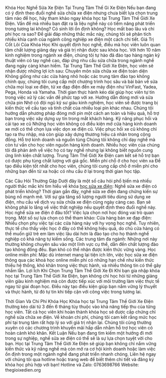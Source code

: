 Khóa Học Nghề Sửa Xe Điện Tại Trung Tâm Thế Gi Xe Điện
Nếu bạn đang có ý định theo đuổi nghề sửa chữa xe điện nhưng chưa biết lựa chọn trung tâm nào để học, hãy tham khảo ngay khóa học tại Trung Tâm Thế Giới Xe Điện. Vấn đề mà nhiều bạn đặt ra là liệu nghề này có tiềm năng phát triển trong tương lai không? Có sinh lời ổn định không? Học mất bao lâu và chi phí học ra sao? Để giải đáp những thắc mắc này, chúng tôi sẽ phân tích nhiều khía cạnh của ngành công nghiệp xe điện một cách chi tiết.
Giá Trị Cốt Lõi Của Khóa Học
Khi quyết định học nghề, điều mà học viên luôn quan tâm chất lượng giảng dạy và giá trị nhận được sau khóa học. Với hơn 10 năm kinh nghiệm trong ngành xe điện, chúng tôi tự hào đã đào tạo hàng ngàn kỹ thuật viên có tay nghề cao, đáp ứng nhu cầu sửa chữa trong ngành nghề đang ngày càng khan hiếm. Tại Trung Tâm Thế Giới Xe Điện, học viên sẽ nhận được những lợi ích sau:
Chuyên môn sửa chữa xe điện toàn diện
Không giống như các cửa hàng nhỏ hoặc các trung tâm đào tạo không chính quy, chúng tôi cung cấp một chương trình học sâu và bài bản về sửa chữa mọi loại xe điện, từ xe đạp điện đến xe máy điện như VinFast, Yadea, Pega, Honda và Yamaha. Thời gian thực hành kéo dài giúp học viên tự tin trong việc xử lý các vấn đề phức tạp với xe.
Hướng dẫn đóng mới và sửa chữa pin
Nhờ có đội ngũ kỹ sư giàu kinh nghiệm, học viên sẽ được trang bị kiến thức về cấu tạo và tính chất của nhiều loại pin khác nhau. Chúng tôi hướng dẫn phương pháp đóng mới pin một cách an toàn và hiệu quả, hỗ trợ bạn trong việc xây dựng uy tín trong mắt khách hàng.
Kỹ năng phục hồi và cải tạo xe cũ
Những học viên không có điều kiện mở cửa hàng kinh doanh xe mới có thể chọn lựa việc dọn xe điện cũ. Việc phục hồi xe cũ không chỉ tạo ra thu nhập, mà còn giúp xây dựng thương hiệu cá nhân trong cộng đồng.
Hỗ trợ kinh doanh và nguồn tùng
Chúng tôi không chỉ dạy nghề mà còn tư vấn cho học viên nguồn hàng kinh doanh. Nhiều học viên của chúng tôi đã phản ánh về việc họ có tay nghề nhưng lại không biết nguồn cung ứng linh kiện chất lượng. Trung Tâm Thế Giới Xe Điện cam kết sẽ hỗ trợ bạn có được phụ tùng chất lượng với giá gốc.
Miễn phí chỗ ở cho học viên xa
Để tạo điều kiện tốt nhất cho học viên, chúng tôi cung cấp chỗ ở miễn phí cho những bạn đến từ xa hoặc có nhu cầu ở lại trong thời gian học tập.

Các Câu Hỏi Thường Gặp
Dưới đây là một số câu hỏi phổ biến mà nhiều người thắc mắc khi tìm hiểu về khóa [học sửa xe điện](https://thegioixechaydien.net/hoc-nghe-sua-xe-dap-dien):
Nghề sửa xe điện có phát triển không?
Thời gian gần đây, nghề sửa xe điện đang chứng kiến sự bùng nổ mạnh mẽ. Với sự gia tăng số lượng người tiêu dùng sử dụng xe điện, nhu cầu về dịch vụ sửa chữa xe điện cũng ngày càng cao. Bạn sẽ không phải lo lắng về việc thất nghiệp nếu quyết định theo đuổi nghề này.
Học nghề sửa xe điện ở đâu tốt?
Việc lựa chọn nơi học đóng vai trò quan trọng. Một số sự lựa chọn có thể tham khảo:
Cửa hàng bán xe đạp điện: Nhiều chọn phụ việc tại các cửa hàng này với hy vọng học nghề. Tuy nhiên, thực tế cho thấy việc học ở đây có thể không hiệu quả, do chủ cửa hàng có thể muốn giữ trẻ em làm việc lâu dài hơn là đào tạo cho họ thành nghề nghiệp có khả năng tự kiếm sống.
Các trung tâm đa ngành: Những nơi này thường không chuyên sâu vào một lĩnh vực cụ thể, dẫn đến chất lượng đào tạo không đồng đều. Bạn khó có thể nhận được kiến thức vững vàng.
Học online miễn phí: Mặc dù internet mang lại tiện ích lớn, việc học sửa xe điện thông qua các khoá học online miễn phí có những hạn chế như kiến thức thiếu hệ thống, khó khăn trong việc thực hành, và nhiều thông tin có thể gây nhầm lẫn.
Lợi Ích Khi Chọn Trung Tâm Thế Giới Xe Đi
Khi bạn gia nhập khóa học tại Trung Tâm Thế Giới Xe Điện, bạn không chỉ học hỏi từ những giảng viên giàu kinh nghiệm mà còn được tiếp xúc với môi trường làm việc thực tế ngay từ giai đoạn học. Điều này tạo điều kiện giúp bạn nắm vững lý thuyết và thực hành, từ đó tự tin khi tiếp cận với công việc trong tương lai.

Thời Gian Và Chi Phí Khóa Học
Khóa học tại Trung Tâm Thế Giới Xe Điện thường kéo dài từ 3 đến 6 tháng tùy thuộc vào khả năng tiếp thu của từng học viên. Tất cả học viên khi hoàn thành khóa học sẽ được cấp chứng chỉ nghề sửa chữa xe điện.
Về khoản chi phí, chúng tôi cam kết rằng mức học phí tại trung tâm rất hợp lý so với giá trị nhận lại. Chúng tôi cũng thường xuyên có các chương trình khuyến mãi hấp dẫn nhằm hỗ trợ học viên có hoàn cảnh khó khăn.
Kết Luận
Nếu bạn đang tìm kiếm một hướng đi mới trong sự nghiệp, nghề sửa xe điện có thể sẽ là sự lựa chọn tuyệt vời cho bạn. Học tại Trung Tâm Thế Giới Xe Điện sẽ giúp bạn không chỉ nắm vững kiến thức và kỹ năng nghề mà còn mở ra cơ hội kinh doanh hoặc làm việc ổn định trong một ngành nghề đang phát triển nhanh chóng.
Liên hệ ngay với chúng tôi qua hotline hoặc trang web để biết thêm chi tiết và đăng ký khóa học phù hợp với bạn!
Hotline và Zalo: 0763698766
Website: thegioixedien.org

